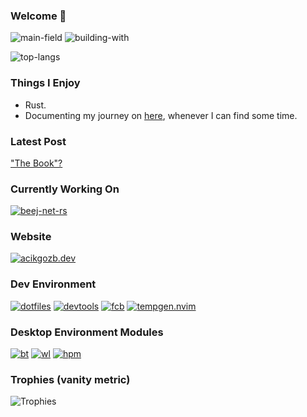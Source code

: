 ### Welcome 👋

![main-field](https://img.shields.io/badge/main_field-developer_experience%2C_tooling-%235c4ee5)
![building-with](https://img.shields.io/badge/building_with-love%2C_sweat%2C_tears-red)

![top-langs](https://github-readme-stats.vercel.app/api/top-langs/?username=acikgozb&langs_count=8&layout=compact&theme=github_dark&border_color=3d444d&cache_seconds=21601)

### Things I Enjoy

  * Rust.
  * Documenting my journey on [here](https://acikgozb.dev/posts), whenever I can find some time.

### Latest Post

["The Book"?](https://acikgozb.dev/posts/the-book)

### Currently Working On

[![beej-net-rs](https://github-readme-stats.vercel.app/api/pin/?username=acikgozb&repo=beej-net-rs&theme=github_dark&description_lines_count=2&border_color=3d444d&cache_seconds=21600)](https://github.com/acikgozb/beej-net-rs)

### Website

[![acikgozb.dev](https://github-readme-stats.vercel.app/api/pin/?username=acikgozb&repo=acikgozb.dev&theme=github_dark&description_lines_count=2&border_color=3d444d&cache_seconds=21600)](https://github.com/acikgozb/acikgozb.dev)

### Dev Environment

[![dotfiles](https://github-readme-stats.vercel.app/api/pin/?username=acikgozb&repo=dotfiles&theme=github_dark&description_lines_count=2&border_color=3d444d&cache_seconds=21600)](https://github.com/acikgozb/dotfiles)
[![devtools](https://github-readme-stats.vercel.app/api/pin/?username=acikgozb&repo=devtools&theme=github_dark&description_lines_count=2&border_color=3d444d&cache_seconds=21601)](https://github.com/acikgozb/devtools)
[![fcb](https://github-readme-stats.vercel.app/api/pin/?username=acikgozb&repo=fcb&theme=github_dark&description_lines_count=2&border_color=3d444d&cache_seconds=21601)](https://github.com/acikgozb/fcb)
[![tempgen.nvim](https://github-readme-stats.vercel.app/api/pin/?username=acikgozb&repo=tempgen.nvim&theme=github_dark&description_lines_count=2&border_color=3d444d&cache_seconds=21600)](https://github.com/acikgozb/tempgen.nvim)

### Desktop Environment Modules

[![bt](https://github-readme-stats.vercel.app/api/pin/?username=acikgozb&repo=bt&theme=github_dark&description_lines_count=2&border_color=3d444d&cache_seconds=21601)](https://github.com/acikgozb/bt)
[![wl](https://github-readme-stats.vercel.app/api/pin/?username=acikgozb&repo=wl&theme=github_dark&description_lines_count=2&border_color=3d444d&cache_seconds=21600)](https://github.com/acikgozb/wl)
[![hpm](https://github-readme-stats.vercel.app/api/pin/?username=acikgozb&repo=hpm&theme=github_dark&description_lines_count=2&border_color=3d444d&cache_seconds=21600)](https://github.com/acikgozb/hpm)

### Trophies (vanity metric)

![Trophies](https://github-profile-trophy.vercel.app/?username=acikgozb&theme=onestar&rank=SECRET,SSS,SS,S&margin-w=5&margin-h=5&row=2&no-frame=true)

